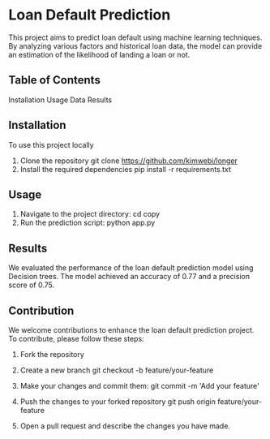 # Loan Default Prediction

This project aims to predict loan default using machine learning techniques. By analyzing various factors and historical loan data, the model can provide an estimation of the likelihood of landing a loan or not.

## Table of Contents

Installation
Usage
Data
Results


## Installation
To use this project locally

1. Clone the repository
     git clone https://github.com/kimwebi/longer
2. Install the required dependencies
     pip install -r requirements.txt

## Usage
1. Navigate to the project directory:
      cd copy
2. Run the prediction script:
     python app.py

## Results 
We evaluated the performance of the loan default prediction model using Decision trees. The model achieved an accuracy of  0.77 and a precision score of 0.75.

## Contribution
We welcome contributions to enhance the loan default prediction project. To contribute, please follow these steps:
 1. Fork the repository
    
 2. Create a new branch
    git checkout -b feature/your-feature
    
3. Make your changes and commit them:
   git commit -m 'Add your feature'
   
4. Push the changes to your forked repository
   git push origin feature/your-feature
   
5. Open a pull request and describe the changes you have made.

